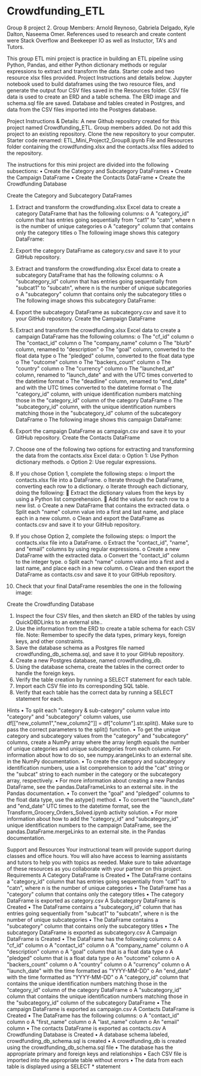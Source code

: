 # Crowdfunding_ETL
Group 8 project 2.
Group Members: Arnold Reynoso, Gabriela Delgado, Kyle Dalton, Naseema Omer. 
References used to research and create content were Stack Overflow and Beekeeper IO as well as Instuctor, TA's and Tutors.

This group ETL mini project is practice in building an ETL pipeline using Python, Pandas, and either Python dictionary methods or regular expressions to extract and transform the data. 
Starter code and two resource xlsx files provided.  Project Instructions and details below. 
Jupyter notebook used to build dataframes using the two resource files, and generate the output four CSV files saved in the Resources folder.
CSV file data is used to create an ERD and a table schema. The ERD image and schema.sql file are saved. 
Database and tables created in Postgres, and data from the CSV files imported into the Postgres database.

Project Instructions & Details:
A new Github repository created for this project named Crowdfunding_ETL. Group members added. Do not add this project to an existing repository.
Clone the new repository to your computer.
Starter code renamed: ETL_Mini_Project2_Group8.ipynb File and Resources folder containing the crowdfunding.xlsx and the contacts.xlsx files added to the repository.

The instructions for this mini project are divided into the following subsections:
•	Create the Category and Subcategory DataFrames
•	Create the Campaign DataFrame
•	Create the Contacts DataFrame
•	Create the Crowdfunding Database

Create the Category and Subcategory DataFrames
1.	Extract and transform the crowdfunding.xlsx Excel data to create a category DataFrame that has the following columns:
o	A "category_id" column that has entries going sequentially from "cat1" to "catn", where n is the number of unique categories
o	A "category" column that contains only the category titles
o	The following image shows this category DataFrame:
 
2.	Export the category DataFrame as category.csv and save it to your GitHub repository.
3.	Extract and transform the crowdfunding.xlsx Excel data to create a subcategory DataFrame that has the following columns:
o	A "subcategory_id" column that has entries going sequentially from "subcat1" to "subcatn", where n is the number of unique subcategories
o	A "subcategory" column that contains only the subcategory titles
o	The following image shows this subcategory DataFrame:
 
4.	Export the subcategory DataFrame as subcategory.csv and save it to your GitHub repository.
Create the Campaign DataFrame
1.	Extract and transform the crowdfunding.xlsx Excel data to create a campaign DataFrame has the following columns:
o	The "cf_id" column
o	The "contact_id" column
o	The "company_name" column
o	The "blurb" column, renamed to "description"
o	The "goal" column, converted to the float data type
o	The "pledged" column, converted to the float data type
o	The "outcome" column
o	The "backers_count" column
o	The "country" column
o	The "currency" column
o	The "launched_at" column, renamed to "launch_date" and with the UTC times converted to the datetime format
o	The "deadline" column, renamed to "end_date" and with the UTC times converted to the datetime format
o	The "category_id" column, with unique identification numbers matching those in the "category_id" column of the category DataFrame
o	The "subcategory_id" column, with the unique identification numbers matching those in the "subcategory_id" column of the subcategory DataFrame
o	The following image shows this campaign DataFrame:
 
2.	Export the campaign DataFrame as campaign.csv and save it to your GitHub repository.
Create the Contacts DataFrame
1.	Choose one of the following two options for extracting and transforming the data from the contacts.xlsx Excel data:
o	Option 1: Use Python dictionary methods.
o	Option 2: Use regular expressions.
2.	If you chose Option 1, complete the following steps:
o	Import the contacts.xlsx file into a DataFrame.
o	Iterate through the DataFrame, converting each row to a dictionary.
o	Iterate through each dictionary, doing the following:
	Extract the dictionary values from the keys by using a Python list comprehension.
	Add the values for each row to a new list.
o	Create a new DataFrame that contains the extracted data.
o	Split each "name" column value into a first and last name, and place each in a new column.
o	Clean and export the DataFrame as contacts.csv and save it to your GitHub repository.
3.	If you chose Option 2, complete the following steps:
o	Import the contacts.xlsx file into a DataFrame.
o	Extract the "contact_id", "name", and "email" columns by using regular expressions.
o	Create a new DataFrame with the extracted data.
o	Convert the "contact_id" column to the integer type.
o	Split each "name" column value into a first and a last name, and place each in a new column.
o	Clean and then export the DataFrame as contacts.csv and save it to your GitHub repository.
4.	Check that your final DataFrame resembles the one in the following image:
 
Create the Crowdfunding Database
1.	Inspect the four CSV files, and then sketch an ERD of the tables by using QuickDBDLinks to an external site..
2.	Use the information from the ERD to create a table schema for each CSV file.
Note: Remember to specify the data types, primary keys, foreign keys, and other constraints.
3.	Save the database schema as a Postgres file named crowdfunding_db_schema.sql, and save it to your GitHub repository.
4.	Create a new Postgres database, named crowdfunding_db.
5.	Using the database schema, create the tables in the correct order to handle the foreign keys.
6.	Verify the table creation by running a SELECT statement for each table.
7.	Import each CSV file into its corresponding SQL table.
8.	Verify that each table has the correct data by running a SELECT statement for each.
   
Hints
•	To split each "category & sub-category" column value into "category" and "subcategory" column values, use df[["new_column1","new_column2"]] = df["column"].str.split(). Make sure to pass the correct parameters to the split() function.
•	To get the unique category and subcategory values from the "category" and "subcategory" columns, create a NumPy array where the array length equals the number of unique categories and unique subcategories from each column. For information about how to do so, see numpy.arangeLinks to an external site. in the NumPy documentation.
•	To create the category and subcategory identification numbers, use a list comprehension to add the "cat" string or the "subcat" string to each number in the category or the subcategory array, respectively.
•	For more information about creating a new Pandas DataFrame, see the pandas.DataFrameLinks to an external site. in the Pandas documentation.
•	To convert the "goal" and "pledged" columns to the float data type, use the astype() method.
•	To convert the "launch_date" and "end_date" UTC times to the datetime format, see the Transform_Grocery_Orders_Solved.ipynb activity solution.
•	For more information about how to add the "category_id" and "subcategory_id" unique identification numbers to the campaign DataFrame, see the pandas.DataFrame.mergeLinks to an external site. in the Pandas documentation.

Support and Resources
Your instructional team will provide support during classes and office hours. You will also have access to learning assistants and tutors to help you with topics as needed. Make sure to take advantage of these resources as you collaborate with your partner on this project.
Requirements
A Category DataFrame is Created 
•	The DataFrame contains a "category_id" column that has entries going sequentially from "cat1" to "catn", where n is the number of unique categories 
•	The DataFrame has a "category" column that contains only the category titles 
•	The category DataFrame is exported as category.csv 
A Subcategory DataFrame is Created 
•	The DataFrame contains a "subcategory_id" column that has entries going sequentially from "subcat1" to "subcatn", where n is the number of unique subcategories 
•	The DataFrame contains a "subcategory" column that contains only the subcategory titles 
•	The subcategory DataFrame is exported as subcategory.csv 
A Campaign DataFrame is Created 
•	The DataFrame has the following columns: 
o	A "cf_id" column
o	A "contact_id" column
o	A "company_name" column
o	A "description" column
o	A "goal" column that is a float data type
o	A "pledged" column that is a float data type
o	An "outcome" column
o	A "backers_count" column
o	A "country" column
o	A "currency" column
o	A "launch_date" with the time formatted as "YYYY-MM-DD"
o	An "end_date" with the time formatted as "YYYY-MM-DD"
o	A "category_id" column that contains the unique identification numbers matching those in the "category_id" column of the category DataFrame
o	A "subcategory_id" column that contains the unique identification numbers matching those in the "subcategory_id" column of the subcategory DataFrame
•	The campaign DataFrame is exported as campaign.csv 
A Contacts DataFrame is Created 
•	The DataFrame has the following columns: 
o	A "contact_id" column
o	A "first_name" column
o	A "last_name" column
o	An "email" column
•	The contacts DataFrame is exported as contacts.csv 
A Crowdfunding Database is Created 
•	A database schema labeled, crowdfunding_db_schema.sql is created 
•	A crowdfunding_db is created using the crowdfunding_db_schema.sql file 
•	The database has the appropriate primary and foreign keys and relationships 
•	Each CSV file is imported into the appropriate table without errors 
•	The data from each table is displayed using a SELECT * statement 

